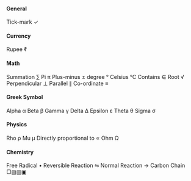 #### General
Tick-mark ✓
#### Currency 
Rupee ₹
#### Math
Summation ∑
Pi π
Plus-minus ±
degree °
Celsius ℃
Contains ∈ 
Root √
Perpendicular ⊥
Parallel ∥ 
Co-ordinate ≡
#### Greek Symbol
Alpha α 
Beta β
Gamma γ
Delta Δ
Epsilon ε
Theta θ
Sigma σ
#### Physics
Rho ρ
Mu µ
Directly proportional to ∝
Ohm Ω
#### Chemistry
Free Radical •
Reversible Reaction ⇋
Normal Reaction →
Carbon Chain ▢▨▥▣


